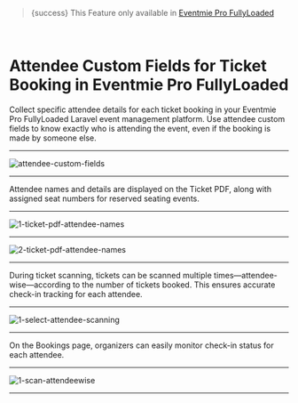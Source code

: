 <!--
Meta Description: Learn how to use attendee custom fields in Eventmie Pro FullyLoaded. Step-by-step guide for collecting attendee details, showing names on ticket PDFs, and tracking check-ins for reserved seating in your Laravel event management platform.
Meta Keywords: attendee custom fields, Eventmie Pro FullyLoaded, Laravel attendee details, ticket booking, reserved seating, ticket PDF, event check-in, attendee management, event management, Classiebit
-->
> {success} This Feature only available in [Eventmie Pro FullyLoaded](https://classiebit.com/eventmie-pro-fullyloaded)

<br>

# Attendee Custom Fields for Ticket Booking in Eventmie Pro FullyLoaded

Collect specific attendee details for each ticket booking in your Eventmie Pro FullyLoaded Laravel event management platform. Use attendee custom fields to know exactly who is attending the event, even if the booking is made by someone else.

---

![attendee-custom-fields](/images/v3/attendee-custom-field-image-6.webp "attendee-custom-fields")

---

Attendee names and details are displayed on the Ticket PDF, along with assigned seat numbers for reserved seating events.

---

![1-ticket-pdf-attendee-names](/images/v2/EventmieProFullyLoadedV2.0/1-ticket-pdf-attendee-names.webp "1-ticket-pdf-attendee-names")

---

![2-ticket-pdf-attendee-names](/images/v2/EventmieProFullyLoadedV2.0/1-ticket-pdf-attendee-names.webp "2-ticket-pdf-attendee-names")

---

During ticket scanning, tickets can be scanned multiple times—attendee-wise—according to the number of tickets booked. This ensures accurate check-in tracking for each attendee.

---

![1-select-attendee-scanning](/images/fullyloaded/1-select-attendee-scanning.webp "1-select-attendee-scanning")

---

On the Bookings page, organizers can easily monitor check-in status for each attendee.

---

![1-scan-attendeewise](/images/v3/Organiser-bookings-page-image-19.webp "1-scan-attendeewise")

---
